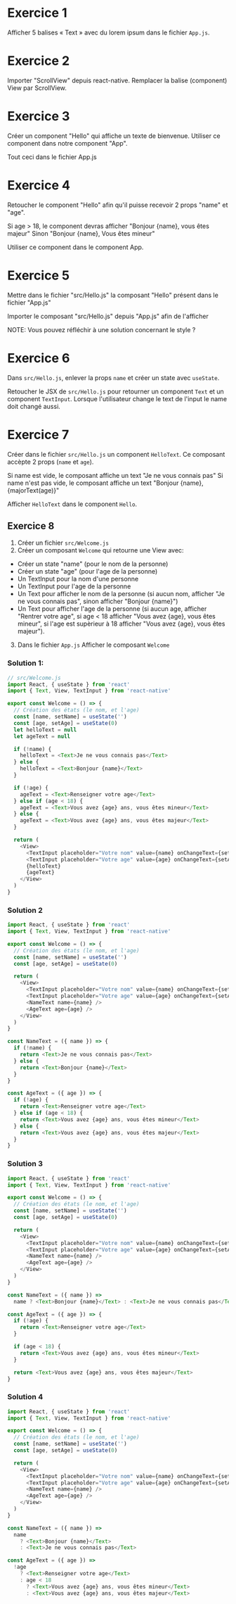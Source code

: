 # Exercice 1

Afficher 5 balises « Text » avec du lorem ipsum
dans le fichier `App.js`.

# Exercice 2

Importer "ScrollView" depuis react-native. Remplacer
la balise (component) View par ScrollView.

# Exercice 3

Créer un component "Hello" qui affiche un texte de bienvenue.
Utiliser ce component dans notre component "App".

Tout ceci dans le fichier App.js

# Exercice 4

Retoucher le component "Hello" afin qu'il puisse recevoir
2 props "name" et "age".

Si age > 18, le component devras afficher "Bonjour {name}, vous êtes majeur"
Sinon "Bonjour {name}, Vous êtes mineur"

Utiliser ce component dans le component App.

# Exercice 5

Mettre dans le fichier "src/Hello.js" la composant "Hello" présent
dans le fichier "App.js"

Importer le composant "src/Hello.js" depuis "App.js" afin de l'afficher

NOTE: Vous pouvez réfléchir à une solution concernant le style ?

# Exercice 6

Dans `src/Hello.js`, enlever la props `name` et créer un state avec
`useState`.

Retoucher le JSX de `src/Hello.js` pour retourner un component `Text` et
un component `TextInput`. Lorsque l'utilisateur change le text de l'input
le name doit changé aussi.


# Exercice 7

Créer dans le fichier `src/Hello.js` un component `HelloText`. Ce composant
accèpte 2 props (`name` et `age`).

Si name est vide, le composant affiche un text "Je ne vous connais pas"
Si name n'est pas vide, le composant affiche un text "Bonjour {name}, {majorText(age)}"

Afficher `HelloText` dans le component `Hello`.

## Exercice 8

1. Créer un fichier `src/Welcome.js`
2. Créer un composant `Welcome` qui retourne une View avec:
  - Créer un state "name" (pour le nom de la personne)
  - Créer un state "age" (pour l'age de la personne)
  - Un TextInput pour la nom d'une personne
  - Un TextInput pour l'age de la personne
  - Un Text pour afficher le nom de la personne (si aucun nom, afficher "Je ne vous connais pas", sinon afficher "Bonjour {name}")
  - Un Text pour afficher l'age de la personne (si aucun age, afficher "Rentrer votre age", si age < 18 afficher "Vous avez {age}, vous êtes mineur", si l'age est supèrieur à 18 afficher "Vous avez {age}, vous êtes majeur").
3. Dans le fichier `App.js` Afficher le composant `Welcome`

### Solution 1:

```js
// src/Welcome.js
import React, { useState } from 'react'
import { Text, View, TextInput } from 'react-native'

export const Welcome = () => {
  // Création des états (le nom, et l'age)
  const [name, setName] = useState('')
  const [age, setAge] = useState(0)
  let helloText = null
  let ageText = null

  if (!name) {
    helloText = <Text>Je ne vous connais pas</Text>
  } else {
    helloText = <Text>Bonjour {name}</Text>
  }

  if (!age) {
    ageText = <Text>Renseigner votre age</Text>
  } else if (age < 18) {
    ageText = <Text>Vous avez {age} ans, vous êtes mineur</Text>
  } else {
    ageText = <Text>Vous avez {age} ans, vous êtes majeur</Text>
  }

  return (
    <View>
      <TextInput placeholder="Votre nom" value={name} onChangeText={setName} />
      <TextInput placeholder="Votre age" value={age} onChangeText={setAge} />
      {helloText}
      {ageText}
    </View>
  )
}
```

### Solution 2

```js
import React, { useState } from 'react'
import { Text, View, TextInput } from 'react-native'

export const Welcome = () => {
  // Création des états (le nom, et l'age)
  const [name, setName] = useState('')
  const [age, setAge] = useState(0)

  return (
    <View>
      <TextInput placeholder="Votre nom" value={name} onChangeText={setName} />
      <TextInput placeholder="Votre age" value={age} onChangeText={setAge} />
      <NameText name={name} />
      <AgeText age={age} />
    </View>
  )
}

const NameText = ({ name }) => {
  if (!name) {
    return <Text>Je ne vous connais pas</Text>
  } else {
    return <Text>Bonjour {name}</Text>
  }
}

const AgeText = ({ age }) => {
  if (!age) {
    return <Text>Renseigner votre age</Text>
  } else if (age < 18) {
    return <Text>Vous avez {age} ans, vous êtes mineur</Text>
  } else {
    return <Text>Vous avez {age} ans, vous êtes majeur</Text>
  }
}
```

### Solution 3

```js
import React, { useState } from 'react'
import { Text, View, TextInput } from 'react-native'

export const Welcome = () => {
  // Création des états (le nom, et l'age)
  const [name, setName] = useState('')
  const [age, setAge] = useState(0)

  return (
    <View>
      <TextInput placeholder="Votre nom" value={name} onChangeText={setName} />
      <TextInput placeholder="Votre age" value={age} onChangeText={setAge} />
      <NameText name={name} />
      <AgeText age={age} />
    </View>
  )
}

const NameText = ({ name }) =>
  name ? <Text>Bonjour {name}</Text> : <Text>Je ne vous connais pas</Text>

const AgeText = ({ age }) => {
  if (!age) {
    return <Text>Renseigner votre age</Text>
  }

  if (age < 18) {
    return <Text>Vous avez {age} ans, vous êtes mineur</Text>
  }

  return <Text>Vous avez {age} ans, vous êtes majeur</Text>
}
```

### Solution 4

```js
import React, { useState } from 'react'
import { Text, View, TextInput } from 'react-native'

export const Welcome = () => {
  // Création des états (le nom, et l'age)
  const [name, setName] = useState('')
  const [age, setAge] = useState(0)

  return (
    <View>
      <TextInput placeholder="Votre nom" value={name} onChangeText={setName} />
      <TextInput placeholder="Votre age" value={age} onChangeText={setAge} />
      <NameText name={name} />
      <AgeText age={age} />
    </View>
  )
}

const NameText = ({ name }) =>
  name
    ? <Text>Bonjour {name}</Text>
    : <Text>Je ne vous connais pas</Text>

const AgeText = ({ age }) =>
  !age
    ? <Text>Renseigner votre age</Text>
    : age < 18
      ? <Text>Vous avez {age} ans, vous êtes mineur</Text>
      : <Text>Vous avez {age} ans, vous êtes majeur</Text>
```